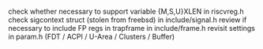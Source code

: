 check whether necessary to support variable {M,S,U}XLEN in riscvreg.h
check sigcontext struct (stolen from freebsd) in include/signal.h
review if necessary to include FP regs in trapframe in include/frame.h
revisit settings in param.h (FDT / ACPI / U-Area / Clusters / Buffer)


